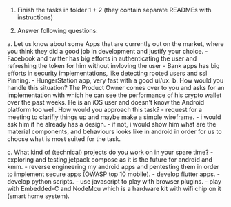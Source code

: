 1. Finish the tasks in folder 1 + 2 (they contain separate READMEs with instructions)

2. Answer following questions:

  a. Let us know about some Apps that are currently out on the market, where you think they did a good job in development and justify your choice.
     - Facebook and twitter has big efforts in authenticating the user and refreshing the token for him without invloving the user
     - Bank apps has big efforts in security implementations, like detecting rooted users and ssl Pinning.
     - HungerStation app, very fast with a good ui/ux.
  b. How would you handle this situation?
     The Product Owner comes over to you and asks for an implementation with which he can see the performance of his crypto wallet over the past weeks. He is an iOS user and doesn't know the Android
     platform too well. How would you approach this task?
      - request for a meeting to clarifiy things up and maybe make a simple wireframe.
      - i would ask him if he already has a design.
      - if not, i would show him what are the material components, and behaviours looks like in android in order for us to choose what is most suited for the task.
  
  c. What kind of (technical) projects do you work on in your spare time?
     - exploring and testing jetpack compose as it is the future for android and kmm.
     - reverse engineering my android apps and pentesting them in order to implement secure apps (OWASP top 10 mobile).
     - develop flutter apps.
     - develop python scripts.
     - use javascript to play with browser plugins.
     - play with Embedded-C and NodeMcu which is a hardware kit with wifi chip on it (smart home system).
